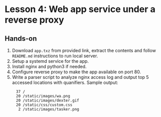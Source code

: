 # Lesson 4: Web app service under a reverse proxy

## Hands-on
1. Download `app.txz` from provided link, extract the contents and follow `README.md` instructions to run local server.
2. Setup a systemd service for the app.
3. Install nginx and python3 if needed.
4. Configure reverse proxy to make the app available on port 80.
5. Write a parser script to analyze nginx access log and output top 5 accessed locations with quanifiers.
Sample output:
```
     37 /
     20 /static/images/wa.png
     20 /static/images/dexter.gif
     20 /static/css/custom.css
      2 /static/images/tasker.png
```
